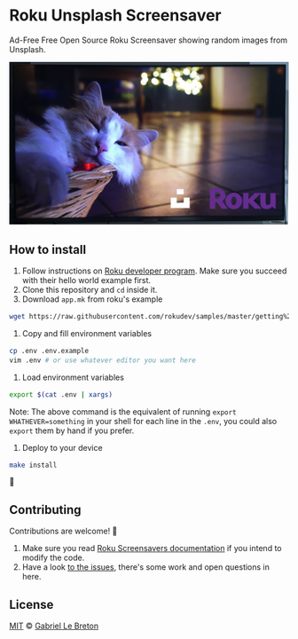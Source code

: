 # Roku Unsplash Screensaver

Ad-Free Free Open Source Roku Screensaver showing random images from Unsplash.

![Roku Unsplash Screensaver header image](./docs/header.jpg)

## How to install

1. Follow instructions on [Roku developer program](https://developer.roku.com/en-ca/docs/developer-program/getting-started/roku-dev-prog.md). Make sure you succeed with their hello world example first.
1. Clone this repository and `cd` inside it.
1. Download `app.mk` from roku's example

```bash
wget https://raw.githubusercontent.com/rokudev/samples/master/getting%20started/makefile/app.mk -O ../app.mk
```

1. Copy and fill environment variables

```bash
cp .env .env.example
vim .env # or use whatever editor you want here
```

1. Load environment variables

```bash
export $(cat .env | xargs)
```

Note: The above command is the equivalent of running `export WHATHEVER=something` in your shell for each line in the `.env`, you could also `export` them by hand if you prefer.

1. Deploy to your device

```bash
make install
```

:tada:

## Contributing

Contributions are welcome! 🙏

1. Make sure you read [Roku Screensavers documentation](https://developer.roku.com/en-ca/docs/developer-program/media-playback/screensavers.md) if you intend to modify the code.
2. Have a look [to the issues](https://github.com/gableroux/roku-unsplash-screensaver/issues), there's some work and open questions in here.

## License

[MIT](LICENSE.md) © [Gabriel Le Breton](https://gableroux.com)


